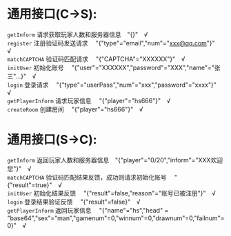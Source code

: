 # 通用接口(C->S):
`getInform` 请求获取玩家人数和服务器信息&ensp;&ensp;"{}"&ensp;&ensp;√
<br>`register` 注册验证码发送请求 &ensp;&ensp;"{"type"="email","num"="xxx@qq.com"}"&ensp;&ensp;√
<br>`matchCAPTCHA` 验证码匹配请求 &ensp;&ensp;"{"CAPTCHA"="XXXXXX"}"&ensp;&ensp;√
<br>`initUser` 初始化账号 &ensp;&ensp;"{"user"="XXXXXX","password"="XXX","name"="张三"...}"&ensp;&ensp;√
<br>`login` 登录请求 &ensp;&ensp;"{"type"="userPass","num"="xxx","password"="xxxx"}"&ensp;&ensp;√
<br>`getPlayerInform` 请求玩家信息 &ensp;&ensp;"{"player"="hs666"}"&ensp;&ensp;√
<br>`createRoom` 创建房间 &ensp;&ensp;"{"player"="hs666"}"&ensp;&ensp;√


# 通用接口(S->C):
`getInform` 返回玩家人数和服务器信息&ensp;&ensp;"{"player"="0/20","inform"="XXX欢迎您"}"&ensp;&ensp;√
<br>`matchCAPTCHA` 验证码匹配结果反馈，成功则请求初始化账号 &ensp;&ensp;"{"result"=true}"&ensp;&ensp;√
<br>`initUser` 初始化结果反馈 &ensp;&ensp;"{"result"=false,"reason"="账号已被注册"}"&ensp;&ensp;√
<br>`login` 登录结果验证反馈 &ensp;&ensp;"{"result"=false}"&ensp;&ensp;√
<br>`getPlayerInform` 返回玩家信息 &ensp;&ensp;"{"name"="hs","head" = "base64","sex"="man","gamenum"=0,"winnum"=0,"drawnum"=0,"failnum"=0}"&ensp;&ensp;√
